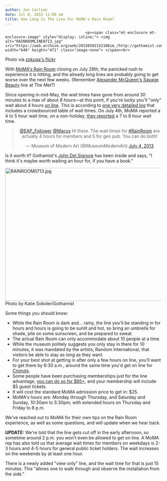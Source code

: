 ```yaml
---
author: Jen Carlson
date: Jul 8, 2013 11:00 am
title: How Long Is The Line For MoMA's Rain Room?
---
```


	
										<p><span class="mt-enclosure mt-enclosure-image" style="display: inline;"> <img alt="RAINROOMLINE0713.jpg" src="https://web.archive.org/web/20150502152106im_/http://gothamist.com/attachments/arts_jen/RAINROOMLINE0713.jpg" width="640" height="471" class="image-none"> </span><br>
<span class="photo_caption">Photo via <a href="https://web.archive.org/web/20150502152106/http://www.flickr.com/photos/zokuga/9226082406/">zokuga&apos;s flickr</a></span></p>

<p>With <a href="https://web.archive.org/web/20150502152106/http://gothamist.com/2013/05/12/photos_walk_between_the_raindrops_a.php">MoMA&apos;s Rain Room</a> closing on July 28th, the panicked rush to experience it is hitting, and the already long lines are probably going to get worse over the next few weeks. (Remember <a href="https://web.archive.org/web/20150502152106/http://gothamist.com/tags/savagebeauty">Alexander McQueen&apos;s Savage Beauty</a> line at The Met?)</p>

<p>Since opening in mid-May, the wait times have gone from around 30 minutes to a max of about <em>8 hours</em>&#x2014;at this point, if you&apos;re lucky you&apos;ll &quot;only&quot; wait about 4 hours <a href="https://web.archive.org/web/20150502152106/http://gothamist.com/2012/11/06/how_to_wait_on_line.php">on line</a>. This is according to <a href="https://web.archive.org/web/20150502152106/http://danwin.com/2013/07/a-guide-to-waiting-around-for-the-momas-rain-room/">one very detailed log</a> that includes a crowdsourced table of wait times. On July 4th, MoMA reported a 4 to 5 hour wait time, on a non-holiday, <a href="https://web.archive.org/web/20150502152106/https://twitter.com/MuseumModernArt/status/350639785502703619">they reported</a> a 7 to 8 hour wait time. </p>

<center><blockquote class="twitter-tweet"><p><a href="https://web.archive.org/web/20150502152106/https://twitter.com/EAP_Follower">@EAP_Follower</a> <a href="https://web.archive.org/web/20150502152106/https://twitter.com/Macys">@Macys</a> Hi there. The wait times for <a href="https://web.archive.org/web/20150502152106/https://twitter.com/search?q=%23RainRoom&amp;src=hash">#RainRoom</a> are actually 4 hours for members and 5 for gen pub. You can do both!</p>&#x2014; Museum of Modern Art (@MuseumModernArt) <a href="https://web.archive.org/web/20150502152106/https://twitter.com/MuseumModernArt/statuses/352822733094129665">July 4, 2013</a></blockquote>
<script async src="//web.archive.org/web/20150502152106js_/http://platform.twitter.com/widgets.js" charset="utf-8"></script></center>

<p>Is it worth it? Gothamist&apos;s <a href="https://web.archive.org/web/20150502152106/http://twitter.com/johndelsignore">John Del Signore</a> has been inside and says, &quot;I think it&apos;s maybe worth waiting an hour for, if you have a book.&quot;</p>

<p><span class="mt-enclosure mt-enclosure-image" style="display: inline;"> <img alt="RAINROOM0713.jpg" src="https://web.archive.org/web/20150502152106im_/http://gothamist.com/attachments/arts_jen/RAINROOM0713.jpg" width="640" height="426" class="image-none"> </span><br>
<span class="photo_caption">Photo by Katie Sokoler/Gothamist</span></p>

<p>Some things you should know: <br>
</p><ul><li>While the Rain Room is dark and... rainy, the line you&apos;ll be standing in for hours and hours is going to be sunlit and hot, so bring an umbrella for shade, pile on some sunscreen, and be prepared to sweat.<br>
</li><li>The actual Rain Room can only accommodate about 10 people at a time.<br>
</li><li>While the museum politely suggests you only stay in there for 10 minutes, it was mandated by the artists, Random International, that visitors be able to stay as long as they want.<br>
</li><li>For your best shot at getting in after only a few hours on line, you&apos;ll want to get there by 6:30 a.m., around the same time you&apos;d get on line for <a href="https://web.archive.org/web/20150502152106/http://gothamist.com/tags/cronuts">Cronuts</a>.<br>
</li><li>Some people have been purchasing memberships just for the line advantage, <a href="https://web.archive.org/web/20150502152106/http://www.moma.org/support/membership/categories">you can do so for $85+</a>, and your membership will include $5 guest tickets.<br>
</li><li>It will cost the standard MoMA admission price to get in: $25.<br>
</li><li>MoMA&apos;s hours are: Monday through Thursday, and Saturday and Sunday, 10:30am to 5:30pm; with extended hours on Thursday and Friday to 8 p.m.</li></ul><p></p>

<p>We&apos;ve reached out to MoMA for their own tips on the Rain Room experience, as well as some questions, and will update when we hear back.</p>

<p><strong>UPDATE:</strong> We&apos;re told that the line gets cut off in the early afternoon, so sometime around 2 p.m. you won&apos;t even be allowed to get on line. A MoMA rep has also told us that average wait times for members on weekdays is 2-3 hours and 4-5 hours for general public ticket holders.  The wait increases on the weekends by at least one hour. </p>

<p>There is a newly added &quot;view only&quot; line, and the wait time for that is just 15 minutes. This &quot;allows one to walk through and observe the installation from the side.&quot;</p>					
										
									
				